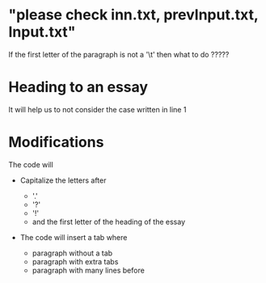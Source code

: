 # "please check inn.txt, prevInput.txt, Input.txt"
If the first letter of the paragraph is not a '\t' then what to do ?????


# Heading to an essay
It will help us to not consider the case written in line 1

# Modifications
The code will
- Capitalize the letters after 
    - '.' 
    - '?'
    - '!'
    - and the first letter of the heading of the essay
    
- The code will insert a tab where
    - paragraph without a tab
    - paragraph with extra tabs
    - paragraph with many lines before
